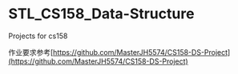# STL_CS158_Data-Structure
Projects for cs158

作业要求参考[https://github.com/MasterJH5574/CS158-DS-Project](https://github.com/MasterJH5574/CS158-DS-Project)
